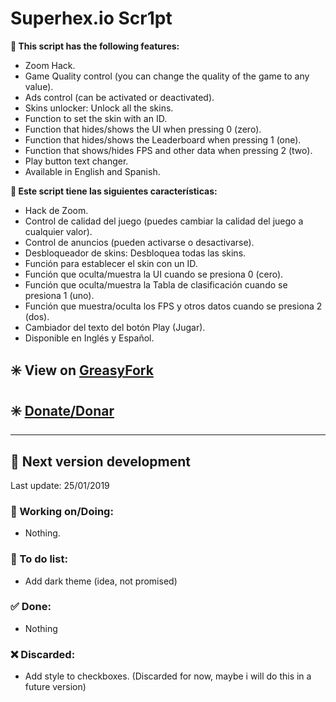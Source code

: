 # Superhex.io Scr1pt

<b>🔰 This script has the following features:</b>
* Zoom Hack.
* Game Quality control (you can change the quality of the game to any value).
* Ads control (can be activated or deactivated).
* Skins unlocker: Unlock all the skins.
* Function to set the skin with an ID.
* Function that hides/shows the UI when pressing 0 (zero).
* Function that hides/shows the Leaderboard when pressing 1 (one).
* Function that shows/hides FPS and other data when pressing 2 (two).
* Play button text changer.
* Available in English and Spanish.

<b>🔰 Este script tiene las siguientes características:</b>
* Hack de Zoom.
* Control de calidad del juego (puedes cambiar la calidad del juego a cualquier valor).
* Control de anuncios (pueden activarse o desactivarse).
* Desbloqueador de skins: Desbloquea todas las skins.
* Función para establecer el skin con un ID.
* Función que oculta/muestra la UI cuando se presiona 0 (cero).
* Función que oculta/muestra la Tabla de clasificación cuando se presiona 1 (uno).
* Función que muestra/oculta los FPS y otros datos cuando se presiona 2 (dos).
* Cambiador del texto del botón Play (Jugar).
* Disponible en Inglés y Español.

## ✳️  View on [GreasyFork](https://greasyfork.org/es/scripts/36071-superhex-io-scr1pt)

## ✳️  [Donate/Donar](https://www.paypal.me/TBM13)

_______________________________________________

## 🔰 Next version development
Last update: 25/01/2019

### 🔧 Working on/Doing:
* Nothing.

### 📝 To do list:
* Add dark theme (idea, not promised)

### ✅ Done:
* Nothing

### ❌ Discarded:
* Add style to checkboxes. (Discarded for now, maybe i will do this in a future version)

